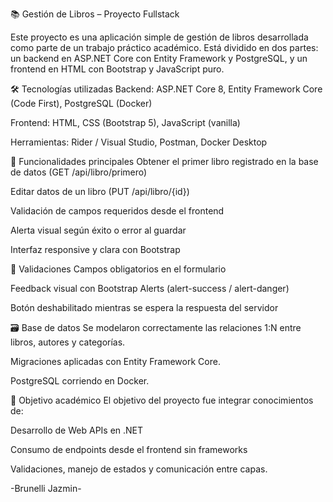📚 Gestión de Libros – Proyecto Fullstack

Este proyecto es una aplicación simple de gestión de libros desarrollada como parte de un trabajo práctico académico. Está dividido en dos partes: un backend en ASP.NET Core con Entity Framework y PostgreSQL, y un frontend en HTML con Bootstrap y JavaScript puro.

🛠 Tecnologías utilizadas
Backend: ASP.NET Core 8, Entity Framework Core (Code First), PostgreSQL (Docker)

Frontend: HTML, CSS (Bootstrap 5), JavaScript (vanilla)

Herramientas: Rider / Visual Studio, Postman, Docker Desktop

🔄 Funcionalidades principales
Obtener el primer libro registrado en la base de datos (GET /api/libro/primero)

Editar datos de un libro (PUT /api/libro/{id})

Validación de campos requeridos desde el frontend

Alerta visual según éxito o error al guardar

Interfaz responsive y clara con Bootstrap

🧪 Validaciones
Campos obligatorios en el formulario

Feedback visual con Bootstrap Alerts (alert-success / alert-danger)

Botón deshabilitado mientras se espera la respuesta del servidor

🗃 Base de datos
Se modelaron correctamente las relaciones 1:N entre libros, autores y categorías.

Migraciones aplicadas con Entity Framework Core.

PostgreSQL corriendo en Docker.

🎯 Objetivo académico
El objetivo del proyecto fue integrar conocimientos de:

Desarrollo de Web APIs en .NET

Consumo de endpoints desde el frontend sin frameworks

Validaciones, manejo de estados y comunicación entre capas.


-Brunelli Jazmin-
